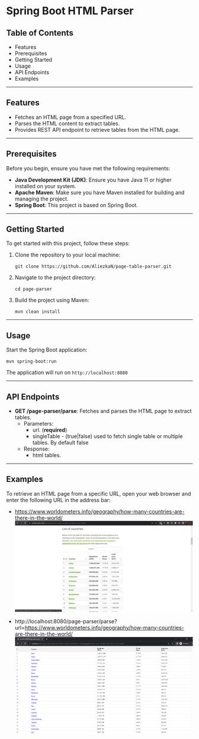 # Spring Boot HTML Parser

## Table of Contents

- Features
- Prerequisites
- Getting Started
- Usage
- API Endpoints
- Examples

---

## Features

- Fetches an HTML page from a specified URL.
- Parses the HTML content to extract tables.
- Provides REST API endpoint to retrieve tables from the HTML page.

---

## Prerequisites

Before you begin, ensure you have met the following requirements:

- **Java Development Kit (JDK)**: Ensure you have Java 11 or higher installed on your system.
- **Apache Maven**: Make sure you have Maven installed for building and managing the project.
- **Spring Boot**: This project is based on Spring Boot.

---

## Getting Started

To get started with this project, follow these steps:

1. Clone the repository to your local machine:

   ```shell
   git clone https://github.com/AliezkaN/page-table-parser.git
   ```
   
2. Navigate to the project directory:

   ```shell
   cd page-parser
   ```
   
3. Build the project using Maven:

   ```shell
   mvn clean install
   ```
---

## Usage

Start the Spring Boot application:

   ```shell
   mvn spring-boot:run
   ```

The application will run on `http://localhost:8080`

---

## API Endpoints

- **GET /page-parser/parse**: Fetches and parses the HTML page to extract tables.
    - Parameters:
        - url. (**required**)
        - singleTable - (true|false) used to fetch single table or multiple tables. By default false 
    - Response:
        - html tables.
---

## Examples

To retrieve an HTML page from a specific URL, open your web browser and enter the following URL in the address bar:


- https://www.worldometers.info/geography/how-many-countries-are-there-in-the-world/
![website.png](website.png)

- http://localhost:8080/page-parser/parse?url=https://www.worldometers.info/geography/how-many-countries-are-there-in-the-world/
![usage.png](usage.png)